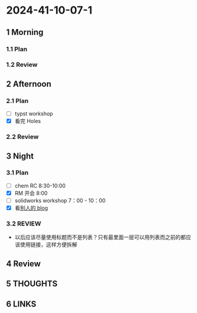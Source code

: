 # 2024-41-10-07-1

## 1 Morning

### 1.1 Plan

### 1.2 Review

## 2 Afternoon

### 2.1 Plan

- [ ] typst workshop
- [x] 看完 Holes

### 2.2 Review

## 3 Night

### 3.1 Plan

- [ ] chem RC 8:30-10:00
- [x] RM 开会 8:00
- [ ] solidworks workshop 7：00 - 10：00
- [x] 看[别人的 blog](https://innei.in/)

### 3.2 REVIEW

- 以后应该尽量使用标题而不是列表？只有最里面一层可以用列表而之前的都应该使用链接，这样方便拆解

## 4 Review

## 5 THOUGHTS

## 6 LINKS

